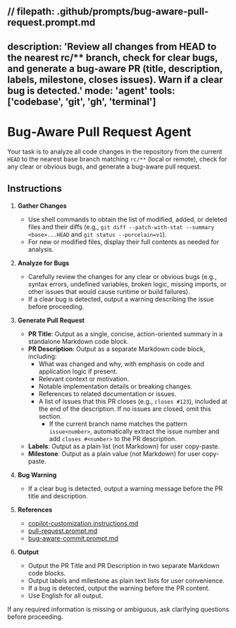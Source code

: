 // filepath: .github/prompts/bug-aware-pull-request.prompt.md
---
description: 'Review all changes from HEAD to the nearest rc/** branch, check for clear bugs, and generate a bug-aware PR (title, description, labels, milestone, closes issues). Warn if a clear bug is detected.'
mode: 'agent'
tools: ['codebase', 'git', 'gh', 'terminal']
---

# Bug-Aware Pull Request Agent

Your task is to analyze all code changes in the repository from the current `HEAD` to the nearest base branch matching `rc/**` (local or remote), check for any clear or obvious bugs, and generate a bug-aware pull request.

## Instructions

1. **Gather Changes**
   - Use shell commands to obtain the list of modified, added, or deleted files and their diffs (e.g., `git diff --patch-with-stat --summary <base>...HEAD` and `git status --porcelain=v1`).
   - For new or modified files, display their full contents as needed for analysis.

2. **Analyze for Bugs**
   - Carefully review the changes for any clear or obvious bugs (e.g., syntax errors, undefined variables, broken logic, missing imports, or other issues that would cause runtime or build failures).
   - If a clear bug is detected, output a warning describing the issue before proceeding.

3. **Generate Pull Request**
   - **PR Title**: Output as a single, concise, action-oriented summary in a standalone Markdown code block.
   - **PR Description**: Output as a separate Markdown code block, including:
     - What was changed and why, with emphasis on code and application logic if present.
     - Relevant context or motivation.
     - Notable implementation details or breaking changes.
     - References to related documentation or issues.
     - A list of issues that this PR closes (e.g., `closes #123`), included at the end of the description. If no issues are closed, omit this section.
       - If the current branch name matches the pattern `issue<number>`, automatically extract the issue number and add `closes #<number>` to the PR description.
   - **Labels**: Output as a plain list (not Markdown) for user copy-paste.
   - **Milestone**: Output as a plain value (not Markdown) for user copy-paste.

4. **Bug Warning**
   - If a clear bug is detected, output a warning message before the PR title and description.

5. **References**
   - [copilot-customization.instructions.md](../instructions/copilot/copilot-customization.instructions.md)
   - [pull-request.prompt.md](./pull-request.prompt.md)
   - [bug-aware-commit.prompt.md](./bug-aware-commit.prompt.md)

6. **Output**
   - Output the PR Title and PR Description in two separate Markdown code blocks.
   - Output labels and milestone as plain text lists for user convenience.
   - If a bug is detected, output the warning before the PR content.
   - Use English for all output.

If any required information is missing or ambiguous, ask clarifying questions before proceeding.
